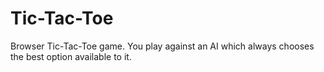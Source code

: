 # Tic-Tac-Toe

Browser Tic-Tac-Toe game. You play against an AI which always chooses the best option available to it.
